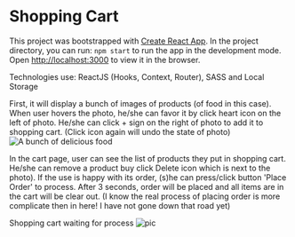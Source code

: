 # Shopping Cart 

This project was bootstrapped with [Create React App](https://github.com/facebook/create-react-app). In the project directory, you can run: `npm start` to run the app in the development mode. Open [http://localhost:3000](http://localhost:3000) to view it in the browser.

Technologies use: ReactJS (Hooks, Context, Router), SASS and Local Storage

First, it will display a bunch of images of products (of food in this case). When user hovers the photo, he/she can favor it by click heart icon on the left of photo. He/she can click + sign on the right of photo to add it to shopping cart. (Click icon  again will undo the state of photo)
![A bunch of delicious food](https://i.ibb.co/10rcmV6/cart1.jpg)

In the cart page, user can see the list of products they put in shopping cart. He/she can remove a product buy click Delete icon which is next to the photo). If the use is happy with its order, (s)he can press/click button 'Place Order' to process. After 3 seconds, order will be placed and all items are in the cart will be clear out. (I know the real process of placing order is more complicate then in here! I have not gone down that road yet)

Shopping cart waiting for process
![pic](https://i.ibb.co/F8rJ0mC/04.jpg)


